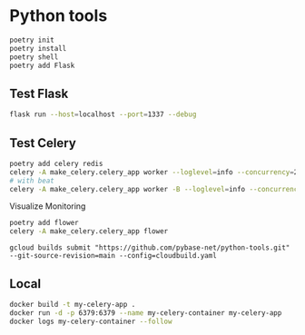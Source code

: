 # Python tools


```sh
poetry init
poetry install
poetry shell
poetry add Flask
```

## Test Flask

```sh
flask run --host=localhost --port=1337 --debug
```

## Test Celery

```sh
poetry add celery redis
celery -A make_celery.celery_app worker --loglevel=info --concurrency=2
# with beat
celery -A make_celery.celery_app worker -B --loglevel=info --concurrency=1
```

Visualize Monitoring

```sh
poetry add flower
celery -A make_celery.celery_app flower
```

```
gcloud builds submit "https://github.com/pybase-net/python-tools.git" --git-source-revision=main --config=cloudbuild.yaml
```

## Local

```sh
docker build -t my-celery-app .
docker run -d -p 6379:6379 --name my-celery-container my-celery-app
docker logs my-celery-container --follow
```